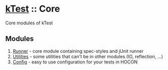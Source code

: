 # [kTest](../README.md) :: Core

Core modules of kTest

## Modules

1. [Runner](runner.md) - core module containing spec-styles and jUnit runner
2. [Utilities](util.md) - some utilities that can't be in other modules (IO, reflection, ...)
3. [Config](config.md) - easy to use configuration for your tests in HOCON
